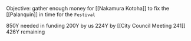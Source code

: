 Objective: gather enough money for [[Nakamura Kotoha]] to fix the [[Palanquin]] in time for the `Festival`

850Y needed in funding
200Y by us
224Y by [[City Council Meeting 241]]
426Y remaining